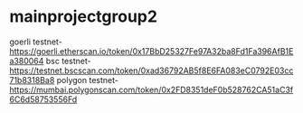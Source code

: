 # mainprojectgroup2
goerli testnet-https://goerli.etherscan.io/token/0x17BbD25327Fe97A32ba8Fd1Fa396AfB1Ea380064
bsc testnet-https://testnet.bscscan.com/token/0xad36792AB5f8E6FA083eC0792E03cc71b8318Ba8
polygon testnet-https://mumbai.polygonscan.com/token/0x2FD8351deF0b528762CA51aC3f6C6d58753556Fd
